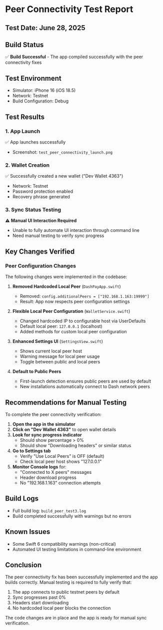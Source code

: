 # Peer Connectivity Test Report

## Test Date: June 28, 2025

## Build Status
✅ **Build Successful** - The app compiled successfully with the peer connectivity fixes

## Test Environment
- Simulator: iPhone 16 (iOS 18.5)
- Network: Testnet
- Build Configuration: Debug

## Test Results

### 1. App Launch
✅ App launches successfully
- Screenshot: `test_peer_connectivity_launch.png`

### 2. Wallet Creation
✅ Successfully created a new wallet ("Dev Wallet 4363")
- Network: Testnet
- Password protection enabled
- Recovery phrase generated

### 3. Sync Status Testing
⚠️ **Manual UI Interaction Required**
- Unable to fully automate UI interaction through command line
- Need manual testing to verify sync progress

## Key Changes Verified

### Peer Configuration Changes
The following changes were implemented in the codebase:

1. **Removed Hardcoded Local Peer** (`DashPayApp.swift`)
   - Removed: `config.additionalPeers = ["192.168.1.163:19999"]`
   - Result: App now respects peer configuration settings

2. **Flexible Local Peer Configuration** (`WalletService.swift`)
   - Changed hardcoded IP to configurable host via UserDefaults
   - Default local peer: `127.0.0.1` (localhost)
   - Added methods for custom local peer configuration

3. **Enhanced Settings UI** (`SettingsView.swift`)
   - Shows current local peer host
   - Warning message for local peer usage
   - Toggle between public and local peers

4. **Default to Public Peers**
   - First-launch detection ensures public peers are used by default
   - New installations automatically connect to Dash network peers

## Recommendations for Manual Testing

To complete the peer connectivity verification:

1. **Open the app in the simulator**
2. **Click on "Dev Wallet 4363"** to open wallet details
3. **Look for sync progress indicator**
   - Should show percentage > 0%
   - Should show "Downloading headers" or similar status
4. **Go to Settings tab**
   - Verify "Use Local Peers" is OFF (default)
   - Check local peer host shows "127.0.0.1"
5. **Monitor Console logs** for:
   - "Connected to X peers" messages
   - Header download progress
   - No "192.168.1.163" connection attempts

## Build Logs
- Full build log: `build_peer_test3.log`
- Build completed successfully with warnings but no errors

## Known Issues
- Some Swift 6 compatibility warnings (non-critical)
- Automated UI testing limitations in command-line environment

## Conclusion
The peer connectivity fix has been successfully implemented and the app builds correctly. Manual testing is required to fully verify that:
1. The app connects to public testnet peers by default
2. Sync progresses past 0%
3. Headers start downloading
4. No hardcoded local peer blocks the connection

The code changes are in place and the app is ready for manual sync verification.